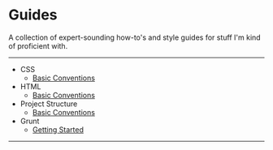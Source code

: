 # Guides

A collection of expert-sounding how-to's and style guides for stuff I'm kind of proficient with.

* * *

* CSS
    * [Basic Conventions](css/basic-conventions.md)
* HTML
    * [Basic Conventions](html/basic-conventions.md)
* Project Structure
    * [Basic Conventions](project-structure/basic-conventions.md)
* Grunt
    * [Getting Started](grunt/getting-started.md)

* * *